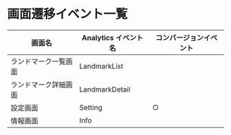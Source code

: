 # 画面遷移イベント一覧

| 画面名 | Analytics イベント名 | コンバージョンイベント |
| -- | -- | -- |
| ランドマーク一覧画面 | LandmarkList |  |
| ランドマーク詳細画面 | LandmarkDetail |  |
| 設定画面 | Setting | ○ |
| 情報画面 | Info |  |
